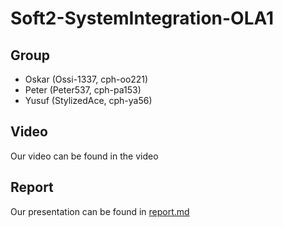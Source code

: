 # Soft2-SystemIntegration-OLA1

## Group

- Oskar (Ossi-1337, cph-oo221)
- Peter (Peter537, cph-pa153)
- Yusuf (StylizedAce, cph-ya56)

## Video

Our video can be found in the video

## Report

Our presentation can be found in [report.md](./report.md)

